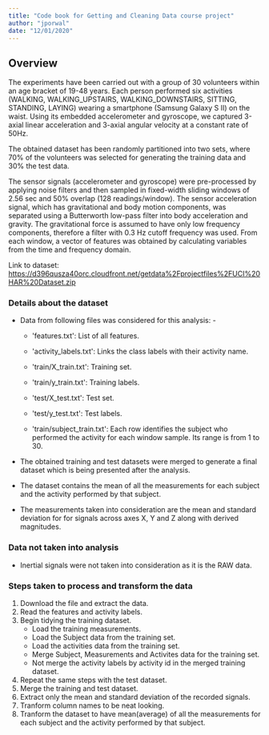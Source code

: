 ```yaml
---
title: "Code book for Getting and Cleaning Data course project"
author: "jporwal"
date: "12/01/2020"
---
```


## Overview

The experiments have been carried out with a group of 30 volunteers within an age bracket of 19-48 years. Each person performed six activities (WALKING, WALKING_UPSTAIRS, WALKING_DOWNSTAIRS, SITTING, STANDING, LAYING) wearing a smartphone (Samsung Galaxy S II) on the waist. Using its embedded accelerometer and gyroscope, we captured 3-axial linear acceleration and 3-axial angular velocity at a constant rate of 50Hz.

The obtained dataset has been randomly partitioned into two sets, where 70% of the volunteers was selected for generating the training data and 30% the test data.

The sensor signals (accelerometer and gyroscope) were pre-processed by applying noise filters and then sampled in fixed-width sliding windows of 2.56 sec and 50% overlap (128 readings/window). The sensor acceleration signal, which has gravitational and body motion components, was separated using a Butterworth low-pass filter into body acceleration and gravity. The gravitational force is assumed to have only low frequency components, therefore a filter with 0.3 Hz cutoff frequency was used. From each window, a vector of features was obtained by calculating variables from the time and frequency domain.

Link to dataset: <https://d396qusza40orc.cloudfront.net/getdata%2Fprojectfiles%2FUCI%20HAR%20Dataset.zip>

### Details about the dataset

* Data from following files was considered for this analysis: -

  - 'features.txt': List of all features.

  - 'activity_labels.txt': Links the class labels with their activity name.

  - 'train/X_train.txt': Training set.

  - 'train/y_train.txt': Training labels.

  - 'test/X_test.txt': Test set.

  - 'test/y_test.txt': Test labels.

  - 'train/subject_train.txt': Each row identifies the subject who performed the activity for each window sample. Its range is from 1 to 30.

* The obtained training and test datasets were merged to generate a final dataset which is being presented after the analysis.

* The dataset contains the mean of all the measurements for each subject and the activity performed by that subject.

* The measurements taken into consideration are the mean and standard deviation for for signals across axes X, Y and Z along with derived magnitudes.

### Data not taken into analysis

* Inertial signals were not taken into consideration as it is the RAW data.

### Steps taken to process and transform the data

1. Download the file and extract the data.
2. Read the features and activity labels.
3. Begin tidying the training dataset. 
    - Load the training measurements.
    - Load the Subject data from the training set.
    - Load the activities data from the training set.
    - Merge Subject, Measurements and Activites data for the training set.
    - Not merge the activity labels by activity id in the merged training dataset.
4. Repeat the same steps with the test dataset.
5. Merge the training and test dataset.
6. Extract only the mean and standard deviation of the recorded signals.
7. Tranform column names to be neat looking.
8. Tranform the dataset to have mean(average) of all the measurements for each subject and the activity performed by that subject.